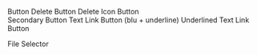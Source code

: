 Button
  Delete Button
  Delete Icon Button  
  Secondary Button
  Text Link Button (blu + underline)
  Underlined Text Link Button


File Selector